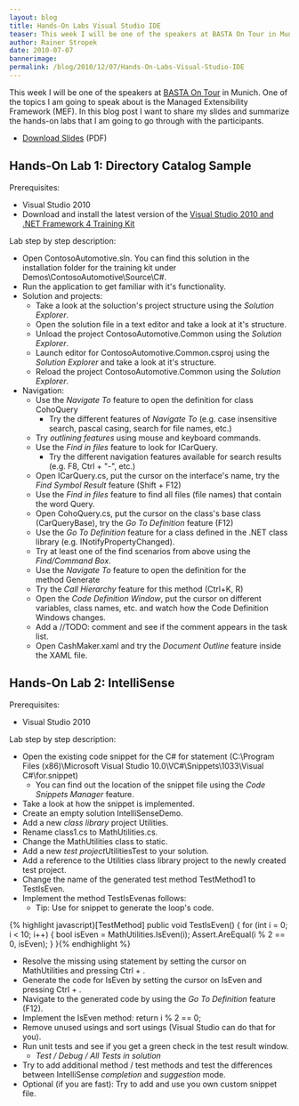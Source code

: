 ```yaml
---
layout: blog
title: Hands-On Labs Visual Studio IDE
teaser: This week I will be one of the speakers at BASTA On Tour in Munich. One of the topics I am going to speak about is the Managed Extensibility Framework (MEF). In this blog post I want to share my slides and summarize the hands-on labs that I am going to go through with the participants.
author: Rainer Stropek
date: 2010-07-07
bannerimage: 
permalink: /blog/2010/12/07/Hands-On-Labs-Visual-Studio-IDE
---
```


<p xmlns="http://www.w3.org/1999/xhtml">This week I will be one of the speakers at <a href="http://basta-on-tour.de/csharp2010/" target="_blank"><span>BASTA On Tour</span></a> in Munich. One of the topics I am going to speak about is the Managed Extensibility Framework (MEF). In this blog post I want to share my slides and summarize the hands-on labs that I am going to go through with the participants.</p><ul xmlns="http://www.w3.org/1999/xhtml">
  <li>
    <a href="{{site.baseurl}}/content/images/blog/2010/12/Visual Studio 2010 IDE.pdf" target="_blank">Download Slides</a> (PDF)</li>
</ul><h2 xmlns="http://www.w3.org/1999/xhtml">Hands-On Lab 1: Directory Catalog Sample</h2><p xmlns="http://www.w3.org/1999/xhtml">Prerequisites:</p><ul xmlns="http://www.w3.org/1999/xhtml">
  <li>Visual Studio 2010</li>
  <li>Download and install the latest version of the <a href="http://www.microsoft.com/downloads/en/details.aspx?familyid=752CB725-969B-4732-A383-ED5740F02E93&amp;displaylang=en" target="_blank">Visual Studio 2010 and .NET Framework 4 Training Kit</a></li>
</ul><p xmlns="http://www.w3.org/1999/xhtml">Lab step by step description:</p><ul xmlns="http://www.w3.org/1999/xhtml">
  <li>Open <span class="InlineCode">ContosoAutomotive.sln</span>. You can find this solution in the installation folder for the training kit under <span class="InlineCode">Demos\ContosoAutomotive\Source\C#</span>.</li>
  <li>Run the application to get familiar with it's functionality.</li>
  <li>Solution and projects:

<ul><li>Take a look at the soluction's project structure using the <em>Solution Explorer</em>.</li><li>Open the solution file in a text editor and take a look at it's structure.</li><li>Unload the project <span class="InlineCode">ContosoAutomotive.Common</span> using the <em>Solution Explorer</em>.</li><li>Launch editor for <span class="InlineCode">ContosoAutomotive.Common.csproj</span> using the <em>Solution Explorer</em> and take a look at it's structure.</li><li>Reload the project <span class="InlineCode">ContosoAutomotive.Common</span> using the <em>Solution Explorer</em>.</li></ul></li>
  <li>Navigation:

<ul><li>Use the <em>Navigate To</em> feature to open the definition for class <span class="InlineCode">CohoQuery</span><ul><li>Try the different features of <em>Navigate To</em> (e.g. case insensitive search, pascal casing, search for file names, etc.)</li></ul></li><li>Try <em>outlining features</em> using mouse and keyboard commands.</li><li>Use the <em>Find in files</em> feature to look for <span class="InlineCode">ICarQuery</span>.

<ul><li>Try the different navigation features available for search results (e.g. F8, Ctrl + "-", etc.)</li></ul></li><li>Open <span class="InlineCode">ICarQuery.cs</span>, put the cursor on the interface's name, try the <em>Find Symbol Result</em> feature (Shift + F12)</li><li>Use the <em>Find in files</em> feature to find all files (file names) that contain the word <span class="InlineCode">Query</span>.</li><li>Open <span class="InlineCode">CohoQuery.cs</span>, put the cursor on the class's base class (<span class="InlineCode">CarQueryBase</span>), try the <em>Go To Definition</em> feature (F12)</li><li>Use the <em>Go To Definition</em> feature for a class defined in the .NET class library (e.g. <span class="InlineCode">INotifyPropertyChanged</span>).</li><li>Try at least one of the find scenarios from above using the <em>Find/Command Box</em>.</li><li>Use the <em>Navigate To</em> feature to open the definition for the method <span class="InlineCode">Generate</span></li><li>Try the <em>Call Hierarchy</em> feature for this method (Ctrl+K, R)</li><li>Open the <em>Code Definition Window</em>, put the cursor on different variables, class names, etc. and watch how the Code Definition Windows changes.</li><li>Add a <span class="InlineCode">//TODO:</span> comment and see if the comment appears in the task list.</li><li>Open <span class="InlineCode">CashMaker.xaml</span> and try the <em>Document Outline</em> feature inside the XAML file.</li></ul></li>
</ul><h2 xmlns="http://www.w3.org/1999/xhtml">Hands-On Lab 2: IntelliSense</h2><p xmlns="http://www.w3.org/1999/xhtml">Prerequisites:</p><ul xmlns="http://www.w3.org/1999/xhtml">
  <li>Visual Studio 2010</li>
</ul><p xmlns="http://www.w3.org/1999/xhtml">Lab step by step description:</p><ul xmlns="http://www.w3.org/1999/xhtml">
  <li>Open the existing code snippet for the C# <span class="InlineCode">for</span> statement (<span class="InlineCode">C:\Program Files (x86)\Microsoft Visual Studio 10.0\VC#\Snippets\1033\Visual C#\for.snippet</span>)

<ul><li>You can find out the location of the snippet file using the <em>Code Snippets Manager</em> feature.</li></ul></li>
  <li>Take a look at how the snippet is implemented.</li>
  <li>Create an empty solution <span class="InlineCode">IntelliSenseDemo</span>.</li>
  <li>Add a new <em>class library</em> project <span class="InlineCode">Utilities</span>.</li>
  <li>Rename <span class="InlineCode">class1.cs</span> to <span class="InlineCode">MathUtilities.cs</span>.</li>
  <li>Change the <span class="InlineCode">MathUtilities</span> class to <span class="InlineCode">static</span>.</li>
  <li>Add a new <em>test project</em><span class="InlineCode">UtilitiesTest</span> to your solution.</li>
  <li>Add a reference to the <span class="InlineCode">Utilities</span> class library project to the newly created test project.</li>
  <li>Change the name of the generated test method <span class="InlineCode">TestMethod1</span> to <span class="InlineCode">TestIsEven</span>.</li>
  <li>Implement the method <span class="InlineCode">TestIsEven</span>as follows:

<ul><li>Tip: Use <span class="InlineCode">for</span> snippet to generate the loop's code.</li></ul></li>
</ul>{% highlight javascript}[TestMethod]&#xA;public void TestIsEven()&#xA;{&#xA; for (int i = 0; i &lt; 10; i++)&#xA; {&#xA;  bool isEven = MathUtilities.IsEven(i);&#xA;  Assert.AreEqual(i % 2 == 0, isEven);&#xA; }&#xA;}{% endhighlight %}<ul xmlns="http://www.w3.org/1999/xhtml">
  <li>Resolve the missing <span class="InlineCode">using</span> statement by setting the cursor on <span class="InlineCode">MathUtilities</span> and pressing Ctrl + .</li>
  <li>Generate the code for <span class="InlineCode">IsEven</span> by setting the cursor on <span class="InlineCode">IsEven</span> and pressing Ctrl + .</li>
  <li>Navigate to the generated code by using the <em>Go To Definition</em> feature (F12).</li>
  <li>Implement the IsEven method: <span class="InlineCode">return i % 2 == 0;</span></li>
  <li>Remove unused usings and sort usings (Visual Studio can do that for you).</li>
  <li>Run unit tests and see if you get a green check in the test result window.

<ul><li><em>Test / Debug / All Tests in solution</em></li></ul></li>
  <li>Try to add additional method / test methods and test the differences between IntelliSense <em>completion</em> and <em>suggestion</em> mode.</li>
  <li>Optional (if you are fast): Try to add and use you own custom snippet file. </li>
</ul>